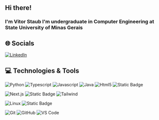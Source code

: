 ## Hi there!
### I'm Vitor Staub I'm undergraduate in Computer Engineering at State University of Minas Gerais

## 🌐 Socials
[![LinkedIn](https://img.shields.io/badge/LinkedIn-%230077B5.svg?logo=linkedin&logoColor=white)](https://www.linkedin.com/in/vitor-staub/)

## 💻 Technologies & Tools
![Python](https://img.shields.io/badge/-Python-black?style=for-the-badge&logo=Python) 
![Typescript](https://img.shields.io/badge/-Typescript-black?style=for-the-badge&logo=Typescript) 
![Javascript](https://img.shields.io/badge/-Javascript-black?style=for-the-badge&logo=Javascript) 
![Java](https://img.shields.io/badge/Java-black?style=for-the-badge&logo=java) 
![Html5](https://img.shields.io/badge/-Html5-black?style=for-the-badge&logo=Html5) ![Static Badge](https://img.shields.io/badge/CSS-black?style=for-the-badge&logo=css3)

![Next.js](https://img.shields.io/badge/-Next.js-black?style=for-the-badge&logo=Next.js) 
![Static Badge](https://img.shields.io/badge/React-black?style=for-the-badge&logo=react) 
![Tailwind](https://img.shields.io/badge/tailwind-black?style=for-the-badge&logo=tailwindcss)

![Linux](https://img.shields.io/badge/Linux-black?style=for-the-badge&logo=linux) 
![Static Badge](https://img.shields.io/badge/Ubuntu-black?style=for-the-badge&logo=ubuntu)

![Git](https://img.shields.io/badge/-Git-black?style=for-the-badge&logo=git)
![GitHub](https://img.shields.io/badge/-GitHub-181717?style=for-the-badge&logo=github)
![VS Code](https://img.shields.io/badge/VS%20Code-black?style=for-the-badge&logo=visual-studio-code)
  
##
